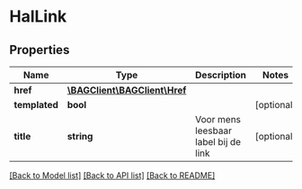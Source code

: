 # HalLink

## Properties
Name | Type | Description | Notes
------------ | ------------- | ------------- | -------------
**href** | [**\BAGClient\BAGClient\Href**](Href.md) |  | 
**templated** | **bool** |  | [optional] 
**title** | **string** | Voor mens leesbaar label bij de link | [optional] 

[[Back to Model list]](../../README.md#documentation-for-models) [[Back to API list]](../../README.md#documentation-for-api-endpoints) [[Back to README]](../../README.md)

